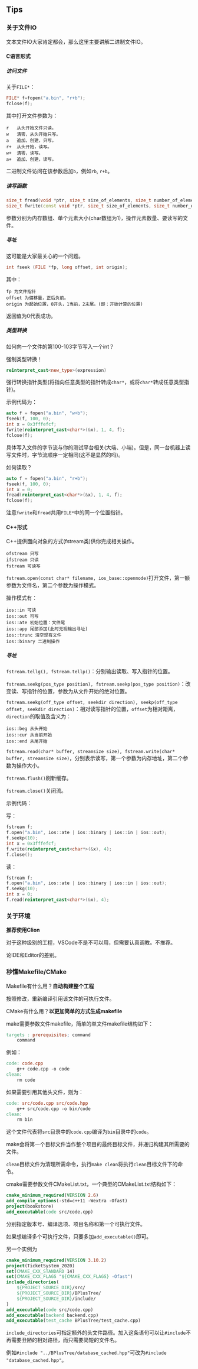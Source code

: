 ## Tips

### 关于文件IO

文本文件IO大家肯定都会，那么这里主要讲解二进制文件IO。

#### C语言形式

##### 访问文件

关于`FILE*`：

```cpp
FILE* f=fopen("a.bin", "r+b");
fclose(f);
```

其中打开文件参数为：

```
r	从头开始文件只读。
w	清零，从头开始只写。
a	追加、创建，只写。
r+	从头开始，读写。
w+	清零，读写。
a+	追加、创建，读写。
```

二进制文件访问在该参数后加`b`，例如`rb`, `r+b`。

##### 读写函数

```cpp
size_t fread(void *ptr, size_t size_of_elements, size_t number_of_elements, FILE *a_file);
size_t fwrite(const void *ptr, size_t size_of_elements, size_t number_of_elements, FILE *a_file);
```

参数分别为内存数组、单个元素大小(char数组为1)，操作元素数量、要读写的文件。

##### 寻址

这可能是大家最关心的一个问题。

```cpp
int fseek (FILE *fp, long offset, int origin);
```

其中：

```
fp 为文件指针
offset 为偏移量，正后负前。
origin 为起始位置，0开头，1当前，2末尾。(即：开始计算的位置)
```

返回值为0代表成功。

##### 类型转换

如何向一个文件的第100-103字节写入一个int？

强制类型转换！

```cpp
reinterpret_cast<new_type>(expression)
```

强行转换指针类型(将指向任意类型的指针转成`char*`，或将`char*`转成任意类型指针)。

示例代码为：

```cpp
auto f = fopen("a.bin", "w+b");
fseek(f, 100, 0);
int x = 0x3fffefcf;
fwrite(reinterpret_cast<char*>(&x), 1, 4, f);
fclose(f);
```

具体写入文件的字节流与你的测试平台相关(大端、小端)。但是，同一台机器上读写文件时，字节流顺序一定相同(这不是显然的吗)。

如何读取？

```cpp
auto f = fopen("a.bin", "r+b");
fseek(f, 100, 0);
int x = 0;
fread(reinterpret_cast<char*>(&x), 1, 4, f);
fclose(f);
```

注意`fwrite`和`fread`共用`FILE*`中的同一个位置指针。

#### C++形式

C++提供面向对象的方式(fstream类)供你完成相关操作。

```
ofstream 只写
ifstream 只读
fstream 可读写
```

`fstream.open(const char* filename, ios_base::openmode)`打开文件，第一额参数为文件名，第二个参数为操作模式。

操作模式有：

```
ios::in 可读
ios::out 可写
ios::ate 初始位置：文件尾
ios::app 尾部添加(此时无视输出寻址)
ios::trunc 清空现有文件
ios::binary 二进制操作
```

##### 寻址

`fstream.tellg(), fstream.tellp()`：分别输出读取、写入指针的位置。

`fstream.seekg(pos_type position), fstream.seekp(pos_type position)`：改变读、写指针的位置，参数为从文件开始的绝对位置。

`fstream.seekg(off_type offset, seekdir direction), seekp(off_type offset, seekdir direction)`：相对读写指针的位置，`offset`为相对距离，`direction`的取值及含义为：

```
ios::beg 从头开始
ios::cur 从当前开始
ios::end 从尾开始
```

`fstream.read(char* buffer, streamsize size), fstream.write(char* buffer, streamsize size)`，分别表示读写，第一个参数为内存地址，第二个参数为操作大小。

`fstream.flush()`刷新缓存。

`fstream.close()`关闭流。

示例代码：

写：

```cpp
fstream f;
f.open("a.bin", ios::ate | ios::binary | ios::in | ios::out);
f.seekp(10);
int x = 0x3fffefcf;
f.write(reinterpret_cast<char*>(&x), 4);
f.close();
```

读：

```cpp
fstream f;
f.open("a.bin", ios::ate | ios::binary | ios::in | ios::out);
f.seekg(10);
int x = 0;
f.read(reinterpret_cast<char*>(&x), 4);
```

### 关于环境

**推荐使用Clion**

对于这种级别的工程，VSCode不是不可以用，但需要认真调教。不推荐。

论IDE和Editor的差别。

### 秒懂Makefile/CMake

Makefile有什么用？**自动构建整个工程**

按照修改，重新编译引用该文件的可执行文件。

CMake有什么用？**以更加简单的方式生成makefile**

make需要参数文件makefile，简单的单文件makefile结构如下：

```makefile
targets : prerequisites; command
    command
```

例如：

```makefile
code: code.cpp
	g++ code.cpp -o code
clean:
	rm code
```

如果需要引用其他头文件，则为：

```makefile
code: src/code.cpp src/code.hpp 
	g++ src/code.cpp -o bin/code
clean:
	rm bin
```

这个文件代表将`src`目录中的`code.cpp`编译为`bin`目录中的`code`。

make会将第一个目标文件当作整个项目的最终目标文件，并递归构建其所需要的文件。

`clean`目标文件为清理所需命令，执行`make clean`将执行`clean`目标文件下的命令。

cmake需要参数文件CMakeList.txt，一个典型的CMakeList.txt结构如下：

```cmake
cmake_minimum_required(VERSION 2.6)
add_compile_options(-std=c++11 -Wextra -Ofast)
project(bookstore)
add_executable(code src/code.cpp)
```

分别指定版本号、编译选项、项目名称和第一个可执行文件。

如果想编译多个可执行文件，只要多加`add_executable()`即可。

另一个实例为

```cmake
cmake_minimum_required(VERSION 3.10.2)
project(TicketSystem_2020)
set(CMAKE_CXX_STANDARD 14)
set(CMAKE_CXX_FLAGS "${CMAKE_CXX_FLAGS} -Ofast")
include_directories(
	${PROJECT_SOURCE_DIR}/src/
	${PROJECT_SOURCE_DIR}/BPlusTree/
	${PROJECT_SOURCE_DIR}/include/
)
add_executable(code src/code.cpp)
add_executable(backend backend.cpp)
add_executable(test_cache BPlusTree/test_cache.cpp)
```

`include_directories`可指定额外的头文件路径。加入这条语句可以让`#include`不再需要丑陋的相对路径，而只需要简短的文件名。

例如`#include "../BPlusTree/database_cached.hpp"`可改为`#include "database_cached.hpp"`。

